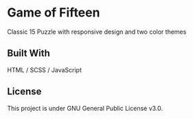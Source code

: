 # Game of Fifteen

Classic 15 Puzzle with responsive design and two color themes

## Built With

HTML / SCSS / JavaScript

## License

This project is under GNU General Public License v3.0.
